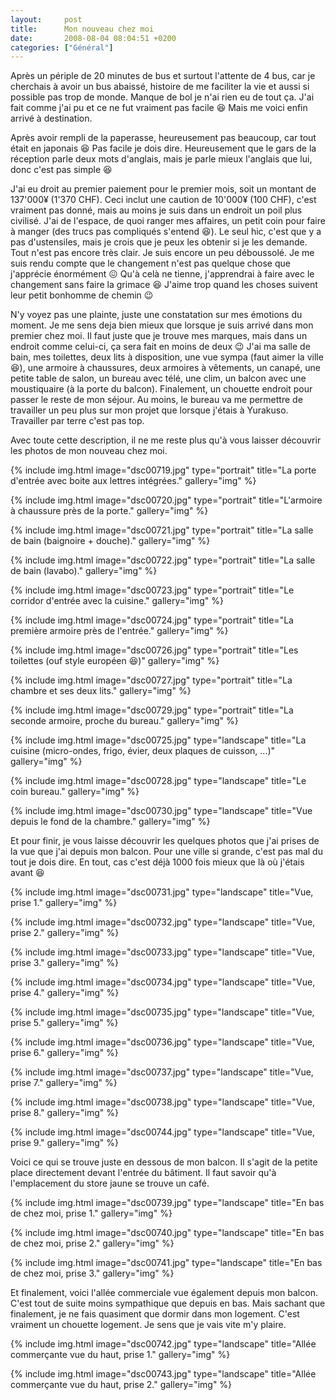 ```yaml
---
layout:     post
title:      Mon nouveau chez moi
date:       2008-08-04 08:04:51 +0200
categories: ["Général"]
---
```


Après un périple de 20 minutes de bus et surtout l'attente de 4 bus, car je cherchais à avoir un bus abaissé,
histoire de me faciliter la vie et aussi si possible pas trop de monde. Manque de bol je n'ai rien eu de tout ça.
J'ai fait comme j'ai pu et ce ne fut vraiment pas facile :laughing: Mais me voici enfin arrivé à destination.

<!--more-->

Après avoir rempli de la paperasse, heureusement pas beaucoup, car tout était en japonais :laughing: Pas facile je dois
dire. Heureusement que le gars de la réception parle deux mots d'anglais, mais je parle mieux l'anglais que lui,
donc c'est pas simple :laughing:

J'ai eu droit au premier paiement pour le premier mois, soit un montant de 137'000¥ (1'370 CHF). Ceci inclut une
caution de 10'000¥ (100 CHF), c'est vraiment pas donné, mais au moins je suis dans un endroit un poil plus
civilisé. J'ai de l'espace, de quoi ranger mes affaires, un petit coin pour faire à manger (des trucs pas
compliqués s'entend :laughing:). Le seul hic, c'est que y a pas d'ustensiles, mais je crois que je peux les obtenir si je
les demande. Tout n'est pas encore très clair. Je suis encore un peu déboussolé. Je me suis rendu compte que le
changement n'est pas quelque chose que j'apprécie énormément :confounded: Qu'à celà ne tienne, j'apprendrai à faire avec le
changement sans faire la grimace :laughing: J'aime trop quand les choses suivent leur petit bonhomme de chemin :wink:

N'y voyez pas une plainte, juste une constatation sur mes émotions du moment. Je me sens deja bien mieux que
lorsque je suis arrivé dans mon premier chez moi. Il faut juste que je trouve mes marques, mais dans un endroit
comme celui-ci, ça sera fait en moins de deux :wink: J'ai ma salle de bain, mes toilettes, deux lits à disposition, une
vue sympa (faut aimer la ville :laughing:), une armoire à chaussures, deux armoires à vêtements, un canapé, une petite
table de salon, un bureau avec télé, une clim, un balcon avec une moustiquaire (à la porte du balcon). Finalement,
un chouette endroit pour passer le reste de mon séjour. Au moins, le bureau va me permettre de travailler un peu
plus sur mon projet que lorsque j'étais à Yurakuso. Travailler par terre c'est pas top.

Avec toute cette description, il ne me reste plus qu'à vous laisser découvrir les photos de mon nouveau chez moi.

<!-- /assets/images/posts/2008-08-04-mon-nouveau-chez-moi/dsc00719.jpg -->
{% include img.html
    image="dsc00719.jpg"
    type="portrait"
    title="La porte d'entrée avec boite aux lettres intégrées."
    gallery="img"
%}

<!-- /assets/images/posts/2008-08-04-mon-nouveau-chez-moi/dsc00720.jpg -->
{% include img.html
    image="dsc00720.jpg"
    type="portrait"
    title="L'armoire à chaussure près de la porte."
    gallery="img"
%}

<!-- /assets/images/posts/2008-08-04-mon-nouveau-chez-moi/dsc00721.jpg -->
{% include img.html
    image="dsc00721.jpg"
    type="portrait"
    title="La salle de bain (baignoire + douche)."
    gallery="img"
%}

<!-- /assets/images/posts/2008-08-04-mon-nouveau-chez-moi/dsc00722.jpg -->
{% include img.html
    image="dsc00722.jpg"
    type="portrait"
    title="La salle de bain (lavabo)."
    gallery="img"
%}

<!-- /assets/images/posts/2008-08-04-mon-nouveau-chez-moi/dsc00723.jpg -->
{% include img.html
    image="dsc00723.jpg"
    type="portrait"
    title="Le corridor d'entrée avec la cuisine."
    gallery="img"
%}

<!-- /assets/images/posts/2008-08-04-mon-nouveau-chez-moi/dsc00724.jpg -->
{% include img.html
    image="dsc00724.jpg"
    type="portrait"
    title="La première armoire près de l'entrée."
    gallery="img"
%}

<!-- /assets/images/posts/2008-08-04-mon-nouveau-chez-moi/dsc00726.jpg -->
{% include img.html
    image="dsc00726.jpg"
    type="portrait"
    title="Les toilettes (ouf style européen :laughing:)"
    gallery="img"
%}

<!-- /assets/images/posts/2008-08-04-mon-nouveau-chez-moi/dsc00727.jpg -->
{% include img.html
    image="dsc00727.jpg"
    type="portrait"
    title="La chambre et ses deux lits."
    gallery="img"
%}

<!-- /assets/images/posts/2008-08-04-mon-nouveau-chez-moi/dsc00729.jpg -->
{% include img.html
    image="dsc00729.jpg"
    type="portrait"
    title="La seconde armoire, proche du bureau."
    gallery="img"
%}

<!-- /assets/images/posts/2008-08-04-mon-nouveau-chez-moi/dsc00725.jpg -->
{% include img.html
    image="dsc00725.jpg"
    type="landscape"
    title="La cuisine (micro-ondes, frigo, évier, deux plaques de cuisson, ...)"
    gallery="img"
%}

<!-- /assets/images/posts/2008-08-04-mon-nouveau-chez-moi/dsc00728.jpg -->
{% include img.html
    image="dsc00728.jpg"
    type="landscape"
    title="Le coin bureau."
    gallery="img"
%}

<!-- /assets/images/posts/2008-08-04-mon-nouveau-chez-moi/dsc00730.jpg -->
{% include img.html
    image="dsc00730.jpg"
    type="landscape"
    title="Vue depuis le fond de la chambre."
    gallery="img"
%}

Et pour finir, je vous laisse découvrir les quelques photos que j'ai prises de la vue que j'ai depuis mon balcon.
Pour une ville si grande, c'est pas mal du tout je dois dire. En tout, cas c'est déjà 1000 fois mieux que là où
j'étais avant :laughing:

<!-- /assets/images/posts/2008-08-04-mon-nouveau-chez-moi/dsc00731.jpg -->
{% include img.html
    image="dsc00731.jpg"
    type="landscape"
    title="Vue, prise 1."
    gallery="img"
%}

<!-- /assets/images/posts/2008-08-04-mon-nouveau-chez-moi/dsc00732.jpg -->
{% include img.html
    image="dsc00732.jpg"
    type="landscape"
    title="Vue, prise 2."
    gallery="img"
%}

<!-- /assets/images/posts/2008-08-04-mon-nouveau-chez-moi/dsc00733.jpg -->
{% include img.html
    image="dsc00733.jpg"
    type="landscape"
    title="Vue, prise 3."
    gallery="img"
%}

<!-- /assets/images/posts/2008-08-04-mon-nouveau-chez-moi/dsc00734.jpg -->
{% include img.html
    image="dsc00734.jpg"
    type="landscape"
    title="Vue, prise 4."
    gallery="img"
%}

<!-- /assets/images/posts/2008-08-04-mon-nouveau-chez-moi/dsc00735.jpg -->
{% include img.html
    image="dsc00735.jpg"
    type="landscape"
    title="Vue, prise 5."
    gallery="img"
%}

<!-- /assets/images/posts/2008-08-04-mon-nouveau-chez-moi/dsc00736.jpg -->
{% include img.html
    image="dsc00736.jpg"
    type="landscape"
    title="Vue, prise 6."
    gallery="img"
%}

<!-- /assets/images/posts/2008-08-04-mon-nouveau-chez-moi/dsc00737.jpg -->
{% include img.html
    image="dsc00737.jpg"
    type="landscape"
    title="Vue, prise 7."
    gallery="img"
%}

<!-- /assets/images/posts/2008-08-04-mon-nouveau-chez-moi/dsc00738.jpg -->
{% include img.html
    image="dsc00738.jpg"
    type="landscape"
    title="Vue, prise 8."
    gallery="img"
%}

<!-- /assets/images/posts/2008-08-04-mon-nouveau-chez-moi/dsc00744.jpg -->
{% include img.html
    image="dsc00744.jpg"
    type="landscape"
    title="Vue, prise 9."
    gallery="img"
%}

Voici ce qui se trouve juste en dessous de mon balcon. Il s'agit de la petite place directement devant l'entrée du
bâtiment. Il faut savoir qu'à l'emplacement du store jaune se trouve un café.

<!-- /assets/images/posts/2008-08-04-mon-nouveau-chez-moi/dsc00739.jpg -->
{% include img.html
    image="dsc00739.jpg"
    type="landscape"
    title="En bas de chez moi, prise 1."
    gallery="img"
%}

<!-- /assets/images/posts/2008-08-04-mon-nouveau-chez-moi/dsc00740.jpg -->
{% include img.html
    image="dsc00740.jpg"
    type="landscape"
    title="En bas de chez moi, prise 2."
    gallery="img"
%}

<!-- /assets/images/posts/2008-08-04-mon-nouveau-chez-moi/dsc00741.jpg -->
{% include img.html
    image="dsc00741.jpg"
    type="landscape"
    title="En bas de chez moi, prise 3."
    gallery="img"
%}

Et finalement, voici l'allée commerciale vue également depuis mon balcon. C'est tout de suite moins sympathique que
depuis en bas. Mais sachant que finalement, je ne fais quasiment que dormir dans mon logement. C'est vraiment un
chouette logement. Je sens que je vais vite m'y plaire.

<!-- /assets/images/posts/2008-08-04-mon-nouveau-chez-moi/dsc00742.jpg -->
{% include img.html
    image="dsc00742.jpg"
    type="landscape"
    title="Allée commerçante vue du haut, prise 1."
    gallery="img"
%}

<!-- /assets/images/posts/2008-08-04-mon-nouveau-chez-moi/dsc00743.jpg -->
{% include img.html
    image="dsc00743.jpg"
    type="landscape"
    title="Allée commerçante vue du haut, prise 2."
    gallery="img"
%}

